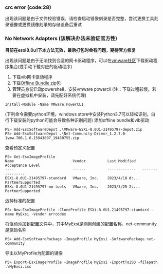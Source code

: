 ### crc error (code:28)
出现该问题是由于文件校验错误，请检查启动镜像刻录是否完整，尝试更换工具刻录镜像或更换镜像刻录的存储设备后重试

### No Network Adapters (该解决办法未验证官方性)
**目前在esxi8.0u1下本方法无效，最后打包时会有问题，期待官方修复** 

出现该问题是由于无法找到合适的网卡驱动程序，可以在[vmware社区][vmware-drivers]下载驱动程序集合(或手动下载对应的驱动程序)

1. 下载vib网卡驱动程序
2. 下载[Offline Bundle zip][exsi-download]包
3. 管理员身份启动powershell，安装vmware powercli
(注：下载过程较慢，若要在虚拟机中安装，请先配好系统代理)
```
Install-Module -Name VMware.PowerCLI
```

(下列命令需要python环境，windows store中安装Python3.7可以轻松识别，自行下载安装的python可能会导致各种识别问题)
添加offline bundle和vib驱动
```
PS> Add-EsxSoftwareDepot .\VMware-ESXi-8.0U1-21495797-depot.zip
PS> Add-EsxSoftwareDepot .\Net-Community-Driver_1.2.7.0-1vmw.700.1.0.15843807_19480755.zip
```
查看预定义配置
```
PS> Get-EsxImageProfile
Name                           Vendor          Last Modified   Acceptance Level
----                           ------          -------------   ----------------
ESXi-8.0U1-21495797-standard   VMware, Inc.    2023/4/18 0:... PartnerSupported
ESXi-8.0U1-21495797-no-tools   VMware, Inc.    2023/3/25 2:... PartnerSupported
```
选择标准的配置
```
PS> New-EsxImageProfile -CloneProfile ESXi-8.0U1-21495797-standard -name MyExsi -Vendor errcodex
```
将驱动添加到配置文件中，其中MyExsi是刚刚创建的配置名称，net-community是驱动名称
```
PS> Add-EsxSoftwarePackage -ImageProfile MyExsi -SoftwarePackage net-community
```

导出以MyProfile为配置的镜像
```
PS> Export-EsxImageProfile -ImageProfile MyExsi -ExportToISO -filepath .\MyExsi.iso
```


[^_^]:
    参考地址
    
[vmware-drivers]: <https://flings.vmware.com/community-networking-driver-for-esxi#instructions> (点击打开)
[exsi-download]: https://customerconnect.vmware.com/en/evalcenter?p=free-esxi8 (点击打开)
